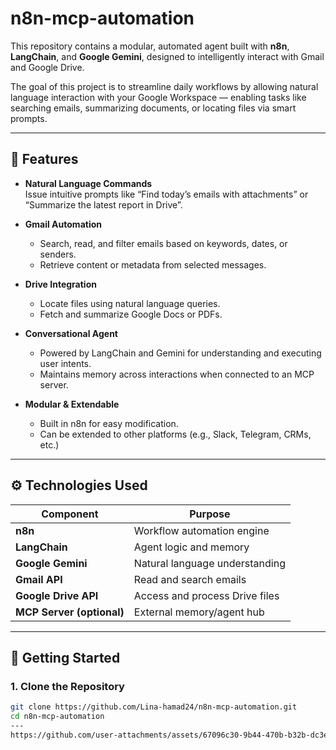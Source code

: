 # n8n-mcp-automation

This repository contains a modular, automated agent built with **n8n**, **LangChain**, and **Google Gemini**, designed to intelligently interact with Gmail and Google Drive.

The goal of this project is to streamline daily workflows by allowing natural language interaction with your Google Workspace — enabling tasks like searching emails, summarizing documents, or locating files via smart prompts.

---

## 🧠 Features

- **Natural Language Commands**  
  Issue intuitive prompts like “Find today’s emails with attachments” or “Summarize the latest report in Drive”.

- **Gmail Automation**  
  - Search, read, and filter emails based on keywords, dates, or senders.  
  - Retrieve content or metadata from selected messages.

- **Drive Integration**  
  - Locate files using natural language queries.  
  - Fetch and summarize Google Docs or PDFs.

- **Conversational Agent**  
  - Powered by LangChain and Gemini for understanding and executing user intents.  
  - Maintains memory across interactions when connected to an MCP server.

- **Modular & Extendable**  
  - Built in n8n for easy modification.  
  - Can be extended to other platforms (e.g., Slack, Telegram, CRMs, etc.)

---

## ⚙️ Technologies Used

| Component        | Purpose                              |
|------------------|--------------------------------------|
| **n8n**          | Workflow automation engine           |
| **LangChain**    | Agent logic and memory               |
| **Google Gemini**| Natural language understanding       |
| **Gmail API**    | Read and search emails               |
| **Google Drive API** | Access and process Drive files |
| **MCP Server (optional)** | External memory/agent hub  |

---

## 🚀 Getting Started

### 1. Clone the Repository

```bash
git clone https://github.com/Lina-hamad24/n8n-mcp-automation.git
cd n8n-mcp-automation
---
https://github.com/user-attachments/assets/67096c30-9b44-470b-b32b-dc3eb1d9a53c

